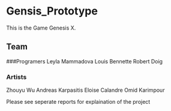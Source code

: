# Gensis_Prototype

This is the Game Genesis X. 

## Team 

###Programers 
Leyla Mammadova
Louis Bennette
Robert Doig

### Artists 
Zhouyu Wu
Andreas Karpasitis
Eloise Calandre
Omid Karimpour

Please see seperate reports for explaination of the project 

